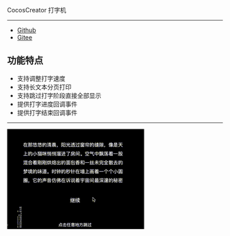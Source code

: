 
CocosCreator 打字机  

---  

* [Github](https://github.com/568071718/yx-printer)    
* [Gitee](https://gitee.com/568071718/yx-printer)  

## 功能特点  

- 支持调整打字速度  
- 支持长文本分页打印  
- 支持跳过打字阶段直接全部显示  
- 提供打字进度回调事件  
- 提供打字结束回调事件  

--- 

![img](./doc-resources/imgs/example.gif)
